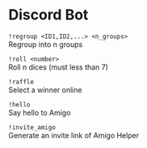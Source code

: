 # Discord Bot
`!regroup <ID1,ID2,...> <n_groups>`</br>
Regroup into n groups

`!roll <number>`</br>
Roll n dices (must less than 7)

`!raffle`</br>
Select a winner online

`!hello`</br>
Say hello to Amigo

`!invite_amigo`</br>
Generate an invite link of Amigo Helper